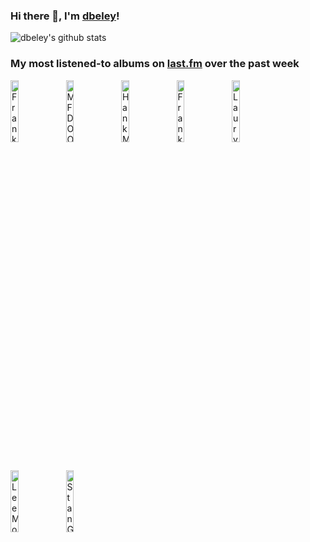 ### Hi there 👋, I'm [dbeley](https://dbeley.ovh/en)!

![dbeley's github stats](https://github-readme-stats.vercel.app/api?username=dbeley)

### My most listened-to albums on [last.fm](https://www.last.fm/user/d_beley) over the past week

[<img src='https://lastfm.freetls.fastly.net/i/u/300x300/b5ed6baa7bb0c0ffd75b1590675008d8.jpg' width='16%' alt='Frank Sinatra - Come Fly With Me'>](https://www.last.fm/music/frank%2bsinatra/come%2bfly%2bwith%2bme)&nbsp;
[<img src='https://lastfm.freetls.fastly.net/i/u/300x300/7d1a24c15c32327454fb83f6177c0b76.png' width='16%' alt='MF DOOM - MM..FOOD'>](https://www.last.fm/music/mf%2bdoom/mm..food)&nbsp;
[<img src='https://lastfm.freetls.fastly.net/i/u/300x300/11b8e9496d937aa79cee4af827d5ab74.jpg' width='16%' alt='Hank Mobley - Poppin'>](https://www.last.fm/music/hank%2bmobley/poppin%2527)&nbsp;
[<img src='https://lastfm.freetls.fastly.net/i/u/300x300/243b0888ab2ac70695fbf8120f06105b.jpg' width='16%' alt='Frank Sinatra - Moonlight Sinatra'>](https://www.last.fm/music/frank%2bsinatra/moonlight%2bsinatra)&nbsp;
[<img src='https://lastfm.freetls.fastly.net/i/u/300x300/6f28ea581af5154400bfe73349bb6b96.jpg' width='16%' alt='Lauryn Hill - The Miseducation of Lauryn Hill'>](https://www.last.fm/music/lauryn%2bhill/the%2bmiseducation%2bof%2blauryn%2bhill)&nbsp;
<br>
[<img src='https://lastfm.freetls.fastly.net/i/u/300x300/a03acf45b7871b4c4bca82aeaefe1c3a.jpg' width='16%' alt='Lee Morgan - Charisma'>](https://www.last.fm/music/lee%2bmorgan/charisma)&nbsp;
[<img src='https://lastfm.freetls.fastly.net/i/u/300x300/3c91a34da3bc639057168482373d039f.jpg' width='16%' alt='Stan Getz - Jazz Samba'>](https://www.last.fm/music/stan%2bgetz/jazz%2bsamba)&nbsp;
